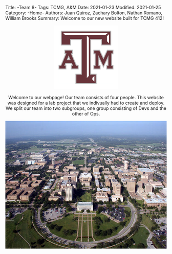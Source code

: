 Title: -Team 8- 
Tags: TCMG, A&M
Date: 2021-01-23
Modified: 2021-01-25
Category: -Home-
Authors: Juan Quiroz, Zachary Bolton, Nathan Romano, William Brooks
Summary: Welcome to our new website built for TCMG 412!

<html>
    <head>
        <title>-Team 8-</title>
        <meta name="tags" content="TCMG, A&M" />
        <meta name="date" content="2021-01-23" />
        <meta name="modified" content="2021-01-25" />
        <meta name="category" content="-Home-" />
        <meta name="authors" content="Juan Quiroz, Zachary Bolton, Nathan Romano, William Brooks" />
        <meta name="summary" content="Welcome to our new website built for TCMG 412!" />
    </head>
    <body>
        <center><img src="images/logo.jpg" alt="Texas A&M Logo" width="200" height="200">
        <p>Welcome to our webpage! Our team consists of four people. This website was designed for a lab project that we indivually had to create and deploy. We split our team into two subgroups, one group consisting of Devs and the other of Ops.</p>
        <img src="images/campus.jpg" alt="Texas A&M Campus" width="700"height="400"></center>
    </body>
</html>
